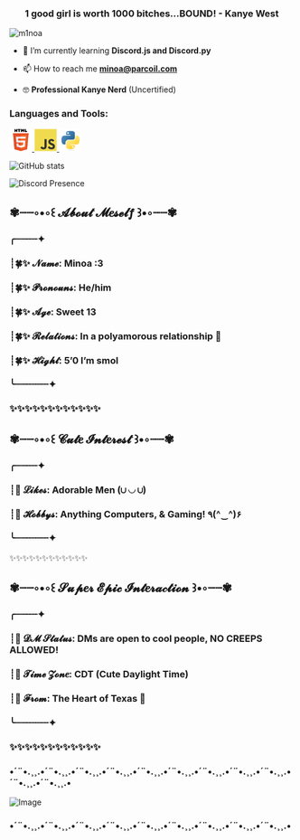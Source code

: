 <p align="center">
<h3 align="center">1 good girl is worth 1000 bitches...BOUND! - Kanye West</h3>

<p align="left"> <img src="https://komarev.com/ghpvc/?username=m1noa&label=Profile%20views&color=0eb46c&style=flat" alt="m1noa" /> </p>

- 🌱 I’m currently learning **Discord.js and Discord.py**

- 📫 How to reach me **minoa@parcoil.com**

- 🤓 **Professional Kanye Nerd** (Uncertified)

<h3 align="left">Languages and Tools:</h3>
<p align="left"> 
    <a href="https://www.w3.org/html/" target="_blank" rel="noreferrer"> <img src="https://raw.githubusercontent.com/devicons/devicon/master/icons/html5/html5-original-wordmark.svg" alt="html5" width="40" height="40"/> </a>
    <a href="https://developer.mozilla.org/en-US/docs/Web/JavaScript" target="_blank" rel="noreferrer"> <img src="https://raw.githubusercontent.com/devicons/devicon/master/icons/javascript/javascript-original.svg" alt="javascript" width="40" height="40"/> </a>
    <a href="https://www.python.org" target="_blank" rel="noreferrer"> <img src="https://raw.githubusercontent.com/devicons/devicon/master/icons/python/python-original.svg" alt="python" width="40" height="40"/> </a> 
</p>

![GitHub stats](https://github-readme-stats.vercel.app/api/top-langs/?username=M1noa&bg_color=1a1c1f&hide_border=true&theme=dark&border_radius=8px&layout=compact&hide=powershell,lua,c%2B%2B,makefile)

![Discord Presence](https://lanyard.cnrad.dev/api/919656376807092304?bg=1a1c1f&borderRadius=8px&gradient=aaaaaa&hideDiscrim=true&globalName=true&idleMessage=Doing..&useDisplayName=true&animated=true&)

## ✾┈┈◦•◦꒰ 𝓐𝓫𝓸𝓾𝓽 𝓜𝒆𝓼𝓮𝓵𝒇 ꒱•◦┈┈✾
### ╭┈┈┈┈✦
### ┊🍀✨ 𝓝𝓪𝓶𝓮: Minoa :3
### ┊🍀✨ 𝓟𝓻𝓸𝓷𝓸𝓾𝓷𝓼: He/him
### ┊🍀✨ 𝓐𝓰𝓮: Sweet 13
### ┊🍀✨ 𝓡𝓮𝓵𝓪𝓽𝓲𝓸𝓷𝓼: In a polyamorous relationship 💖
### ┊🍀✨ 𝓗𝓲𝓰𝓱𝓽: 5’0 I’m smol
### ╰┈┈┈┈┈┈✦
### ✨✨✨✨✨✨✨✨✨✨✨✨

## ✾┈┈◦•◦꒰ 𝓒𝓾𝓽𝒆 𝓘𝓷𝓽𝒆𝓻𝓮𝓼𝓽 ꒱•◦┈┈✾
### ╭┈┈┈┈✦
### ┊🌈 𝓛𝓲𝓴𝓮𝓼: Adorable Men (∪ ◡ ∪)
### ┊🌈 𝓗𝓸𝓫𝓫𝔂𝓼: Anything Computers, & Gaming! ٩(^‿^)۶
### ╰┈┈┈┈┈┈✦
✨✨✨✨✨✨✨✨✨✨✨✨

## ✾┈┈◦•◦꒰ 𝓢𝓾𝓹𝒆𝓻 𝓔𝓹𝓲𝓬 𝓘𝓷𝓽𝒆𝓻𝓪𝒸𝓽𝓲𝓸𝓷 ꒱•◦┈┈✾
### ╭┈┈┈┈✦
### ┊💌 𝓓𝓜 𝓢𝓽𝓪𝓽𝓾𝓼: DMs are open to cool people, NO CREEPS ALLOWED!
### ┊💌 𝓣𝓲𝓶𝓮 𝓩𝓸𝓷𝒆: CDT (Cute Daylight Time)
### ┊💌 𝓕𝓻𝓸𝓶: The Heart of Texas 🤠
### ╰┈┈┈┈┈┈✦
### ✨✨✨✨✨✨✨✨✨✨✨✨

### •´¨•.¸¸.•´¨•.¸¸.•´¨•.¸¸.•´¨•.¸¸.•´¨•.¸¸.•´¨•.¸¸.•´¨•.¸¸.•´¨•.¸¸.•´¨•.¸¸.•´¨•.¸¸.•´¨•.¸¸.•
![Image](https://minoan.r-o-o-t.net/media/fimg2.png)
### •´¨•.¸¸.•´¨•.¸¸.•´¨•.¸¸.•´¨•.¸¸.•´¨•.¸¸.•´¨•.¸¸.•´¨•.¸¸.•´¨•.¸¸.•´¨•.¸¸.•

